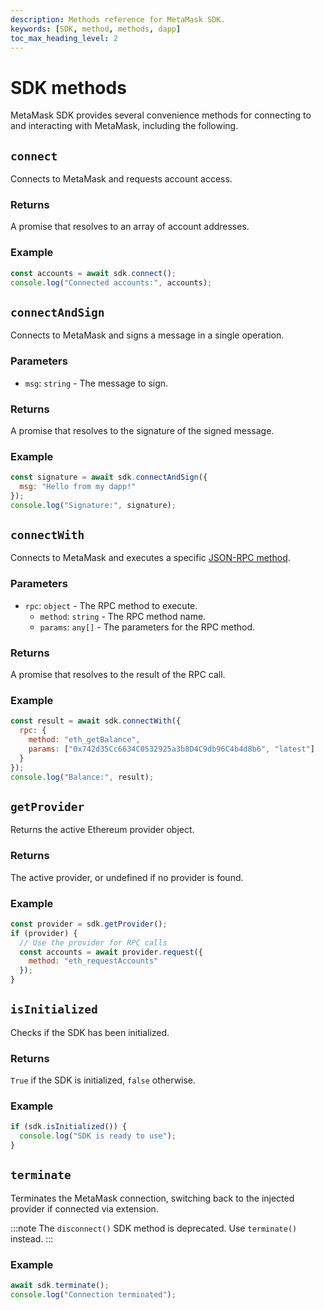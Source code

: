 ```yaml
---
description: Methods reference for MetaMask SDK.
keywords: [SDK, method, methods, dapp]
toc_max_heading_level: 2
---
```


# SDK methods

MetaMask SDK provides several convenience methods for connecting to and interacting with MetaMask, including the following.

## `connect`

Connects to MetaMask and requests account access.

### Returns

A promise that resolves to an array of account addresses.

### Example

```javascript
const accounts = await sdk.connect();
console.log("Connected accounts:", accounts);
```

## `connectAndSign`

Connects to MetaMask and signs a message in a single operation.

### Parameters

- `msg`: `string` - The message to sign.

### Returns

A promise that resolves to the signature of the signed message.

### Example

```javascript
const signature = await sdk.connectAndSign({ 
  msg: "Hello from my dapp!" 
});
console.log("Signature:", signature);
```

## `connectWith`

Connects to MetaMask and executes a specific [JSON-RPC method](/wallet/reference/json-rpc-methods).

### Parameters

- `rpc`: `object` - The RPC method to execute.
  - `method`: `string` - The RPC method name.
  - `params`: `any[]` - The parameters for the RPC method.

### Returns

A promise that resolves to the result of the RPC call.

### Example

```javascript
const result = await sdk.connectWith({
  rpc: {
    method: "eth_getBalance",
    params: ["0x742d35Cc6634C0532925a3b8D4C9db96C4b4d8b6", "latest"]
  }
});
console.log("Balance:", result);
```

## `getProvider`

Returns the active Ethereum provider object.

### Returns

The active provider, or undefined if no provider is found.

### Example

```javascript
const provider = sdk.getProvider();
if (provider) {
  // Use the provider for RPC calls
  const accounts = await provider.request({
    method: "eth_requestAccounts"
  });
}
```

## `isInitialized`

Checks if the SDK has been initialized.

### Returns

`True` if the SDK is initialized, `false` otherwise.

### Example

```javascript
if (sdk.isInitialized()) {
  console.log("SDK is ready to use");
}
```

## `terminate`

Terminates the MetaMask connection, switching back to the injected provider if connected via extension.

:::note
The `disconnect()` SDK method is deprecated.
Use `terminate()` instead.
:::

### Example

```javascript
await sdk.terminate();
console.log("Connection terminated");
```
